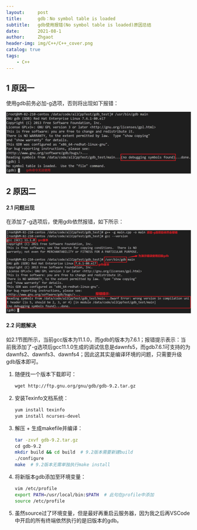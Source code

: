 ```yaml
---
layout:     post
title:      gdb：No symbol table is loaded
subtitle:   gdb使用报错(No symbol table is loaded)原因总结
date:       2021-08-1
author:     Zhgaot
header-img: img/C++/C++_cover.png
catalog: true
tags:
    - C++
---
```


## 1 原因一

使用gdb前务必加-g选项，否则将出现如下报错：

![](https://raw.githubusercontent.com/Zhgaot/Zhgaot.github.io/master/img/C++/gdb/gdb_problem_0.png)

## 2 原因二

#### 2.1 问题出现

在添加了-g选项后，使用gdb依然报错，如下所示：

![](https://raw.githubusercontent.com/Zhgaot/Zhgaot.github.io/master/img/C++/gdb/gdb_problem_1.png)

#### 2.2 问题解决

如2.1节图所示，当前gcc版本为11.1.0，而gdb的版本为7.6.1；报错提示表示：当前我添加了-g选项后gcc11.1.0生成的调试信息是dawnfs5，而gdb7.6.1可支持的为dawnfs2、dawnfs3、dawnfs4；因此这其实是编译环境的问题，只需要升级gdb版本即可。

1. 随便找一个版本下载即可：

    ```bash
    wget http://ftp.gnu.org/gnu/gdb/gdb-9.2.tar.gz
    ```

2. 安装Texinfo文档系统：

    ```bash
    yum install texinfo
    yum install ncurses-devel
    ```

3. 解压 + 生成makefile并编译：

    ```bash
    tar -zxvf gdb-9.2.tar.gz
    cd gdb-9.2
    mkdir build && cd build  # 9.2版本需要新建build
    ./configure
    make  # 9.2版本无需单独执行make install
    ```

4. 将新版本gdb添加至环境变量：

    ```bash
    vim /etc/profile
    export PATH=/usr/local/bin:$PATH  # 此句在profile中添加
    source /etc/profile
    ```

5. 虽然source过了环境变量，但是最好再重启云服务器，因为我之后再VSCode中开启的所有终端依然执行的是旧版本的gdb。